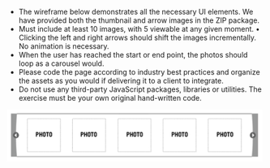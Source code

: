 * The wireframe below demonstrates all the necessary UI elements. We have provided both the thumbnail and arrow images in the ZIP package.
* Must include at least 10 images, with 5 viewable at any given moment. •	Clicking the left and right arrows should shift the images incrementally. No animation is necessary.
* When the user has reached the start or end point, the photos should loop as a carousel would.
* Please code the page according to industry best practices and organize the assets as you would if delivering it to a client to integrate.
* Do not use any third-party JavaScript packages, libraries or utilities. The exercise must be your own original hand-written code.

![Wireframe](wireframe.png)